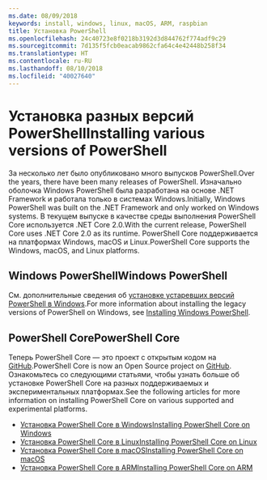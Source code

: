 ```yaml
---
ms.date: 08/09/2018
keywords: install, windows, linux, macOS, ARM, raspbian
title: Установка PowerShell
ms.openlocfilehash: 24c40723e8f0218b3192d3d844762f774adf9c29
ms.sourcegitcommit: 7d135f5fcb0eacab9862cfa64c4e42448b258f34
ms.translationtype: HT
ms.contentlocale: ru-RU
ms.lasthandoff: 08/10/2018
ms.locfileid: "40027640"
---
```

# <a name="installing-various-versions-of-powershell"></a><span data-ttu-id="b06b3-103">Установка разных версий PowerShell</span><span class="sxs-lookup"><span data-stu-id="b06b3-103">Installing various versions of PowerShell</span></span>

<span data-ttu-id="b06b3-104">За несколько лет было опубликовано много выпусков PowerShell.</span><span class="sxs-lookup"><span data-stu-id="b06b3-104">Over the years, there have been many releases of PowerShell.</span></span> <span data-ttu-id="b06b3-105">Изначально оболочка Windows PowerShell была разработана на основе .NET Framework и работала только в системах Windows.</span><span class="sxs-lookup"><span data-stu-id="b06b3-105">Initially, Windows PowerShell was built on the .NET Framework and only worked on Windows systems.</span></span> <span data-ttu-id="b06b3-106">В текущем выпуске в качестве среды выполнения PowerShell Core используется .NET Core 2.0.</span><span class="sxs-lookup"><span data-stu-id="b06b3-106">With the current release, PowerShell Core uses .NET Core 2.0 as its runtime.</span></span> <span data-ttu-id="b06b3-107">PowerShell Core поддерживается на платформах Windows, macOS и Linux.</span><span class="sxs-lookup"><span data-stu-id="b06b3-107">PowerShell Core supports the Windows, macOS, and Linux platforms.</span></span>

## <a name="windows-powershell"></a><span data-ttu-id="b06b3-108">Windows PowerShell</span><span class="sxs-lookup"><span data-stu-id="b06b3-108">Windows PowerShell</span></span>

<span data-ttu-id="b06b3-109">См. дополнительные сведения об [установке устаревших версий PowerShell в Windows](installing-windows-powershell.md).</span><span class="sxs-lookup"><span data-stu-id="b06b3-109">For more information about installing the legacy versions of PowerShell on Windows, see [Installing Windows PowerShell](installing-windows-powershell.md).</span></span>

## <a name="powershell-core"></a><span data-ttu-id="b06b3-110">PowerShell Core</span><span class="sxs-lookup"><span data-stu-id="b06b3-110">PowerShell Core</span></span>

<span data-ttu-id="b06b3-111">Теперь PowerShell Core — это проект с открытым кодом на [GitHub](https://github.com/powershell/powershell).</span><span class="sxs-lookup"><span data-stu-id="b06b3-111">PowerShell Core is now an Open Source project on [GitHub](https://github.com/powershell/powershell).</span></span>
<span data-ttu-id="b06b3-112">Ознакомьтесь со следующими статьями, чтобы узнать больше об установке PowerShell Core на разных поддерживаемых и экспериментальных платформах.</span><span class="sxs-lookup"><span data-stu-id="b06b3-112">See the following articles for more information on installing PowerShell Core on various supported and experimental platforms.</span></span>

- [<span data-ttu-id="b06b3-113">Установка PowerShell Core в Windows</span><span class="sxs-lookup"><span data-stu-id="b06b3-113">Installing PowerShell Core on Windows</span></span>](Installing-PowerShell-Core-on-Windows.md)
- [<span data-ttu-id="b06b3-114">Установка PowerShell Core в Linux</span><span class="sxs-lookup"><span data-stu-id="b06b3-114">Installing PowerShell Core on Linux</span></span>](Installing-PowerShell-Core-on-Linux.md)
- [<span data-ttu-id="b06b3-115">Установка PowerShell Core в macOS</span><span class="sxs-lookup"><span data-stu-id="b06b3-115">Installing PowerShell Core on macOS</span></span>](Installing-PowerShell-Core-on-macOS.md)
- [<span data-ttu-id="b06b3-116">Установка PowerShell Core в ARM</span><span class="sxs-lookup"><span data-stu-id="b06b3-116">Installing PowerShell Core on ARM</span></span>](PowerShell-Core-on-ARM.md)
